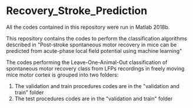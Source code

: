 # Recovery_Stroke_Prediction
All the codes contained in this repository were run in Matlab 2018b. 

This repository contains the codes to perform the classification algorithms described in "Post-stroke spontaneous motor recovery in mice can be predicted from acute-phase local field potential using machine learning"

The codes performing the Leave-One-Animal-Out classification of spontaneous motor recovery class from LFPs recordings in freely moving mice motor cortex is grouped into two folders: 
1) The validation and train procedures codes are in the "validation and train" folder
2) The test procedures codes are in the "validation and train" folder

